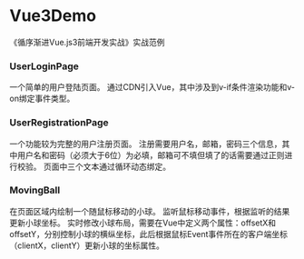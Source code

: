 # Vue3Demo
《循序渐进Vue.js3前端开发实战》实战范例

### UserLoginPage
一个简单的用户登陆页面。
通过CDN引入Vue，其中涉及到v-if条件渲染功能和v-on绑定事件类型。


### UserRegistrationPage
一个功能较为完整的用户注册页面。
注册需要用户名，邮箱，密码三个信息，其中用户名和密码（必须大于6位）为必填，邮箱可不填但填了的话需要通过正则进行校验。
 页面中三个文本通过循环动态绑定。


### MovingBall
在页面区域内绘制一个随鼠标移动的小球。
监听鼠标移动事件，根据监听的结果更新小球坐标。
实时修改小球布局，需要在Vue中定义两个属性：offsetX和offsetY，分别控制小球的横纵坐标，此后根据鼠标Event事件所在的客户端坐标（clientX，clientY）更新小球的坐标属性。
